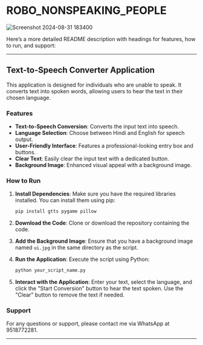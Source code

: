 # ROBO_NONSPEAKING_PEOPLE
![Screenshot 2024-08-31 183400](https://github.com/user-attachments/assets/33b5044c-278a-4515-ab01-5f2d4b1fadf7)

Here’s a more detailed README description with headings for features, how to run, and support:

---

## Text-to-Speech Converter Application

This application is designed for individuals who are unable to speak. It converts text into spoken words, allowing users to hear the text in their chosen language.

### Features

- **Text-to-Speech Conversion**: Converts the input text into speech.
- **Language Selection**: Choose between Hindi and English for speech output.
- **User-Friendly Interface**: Features a professional-looking entry box and buttons.
- **Clear Text**: Easily clear the input text with a dedicated button.
- **Background Image**: Enhanced visual appeal with a background image.

### How to Run

1. **Install Dependencies**: Make sure you have the required libraries installed. You can install them using pip:
    ```bash
    pip install gtts pygame pillow
    ```

2. **Download the Code**: Clone or download the repository containing the code.

3. **Add the Background Image**: Ensure that you have a background image named `ui.jpg` in the same directory as the script.

4. **Run the Application**: Execute the script using Python:
    ```bash
    python your_script_name.py
    ```

5. **Interact with the Application**: Enter your text, select the language, and click the "Start Conversion" button to hear the text spoken. Use the "Clear" button to remove the text if needed.

### Support

For any questions or support, please contact me via WhatsApp at 9518772281.

---



